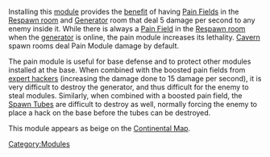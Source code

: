 Installing this [module](modules.md) provides the
[benefit](module_benefit.md) of having [Pain
Fields](Pain_Field.md) in the [Respawn
room](Spawn_Room.md) and [Generator](Generator.md)
room that deal 5 damage per second to any enemy inside it. While there
is always a [Pain Field](Pain_Field.md) in the [Respawn
room](Spawn_Room.md) when the
[generator](generator.md) is online, the pain module increases
its lethality. [Cavern](Caverns.md) spawn rooms deal Pain Module
damage by default.

The pain module is useful for base defense and to protect other modules
installed at the base. When combined with the boosted pain fields from
[expert hackers](Expert_Hacking.md) (increasing the damage done
to 15 damage per second), it is very difficult to destroy the generator,
and thus difficult for the enemy to steal modules. Similarly, when
combined with a boosted pain field, the [Spawn
Tubes](Respawn_Tube.md) are difficult to destroy as well, normally
forcing the enemy to place a hack on the base before the tubes can be
destroyed.

This module appears as beige on the [Continental
Map](Continental_Map.md).

[Category:Modules](Category:Modules.md)
